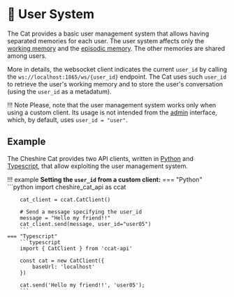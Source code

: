# &#128101; User System

The Cat provides a basic user management system that allows having separated memories for each user.
The user system affects only the [working memory](../../framework/cat-components/memory/working_memory.md) and
the [episodic memory](../../framework/cat-components/memory/long_term_memory.md).
The other memories are shared among users.

More in details, the websocket client indicates the current `user_id` by calling the `ws://localhost:1865/ws/{user_id}` endpoint.
The Cat uses such `user_id` to retrieve the user's working memory and to store the user's conversation (using the `user_id` as a metadatum).

!!! Note
    Please, note that the user management system works only when using a custom client.
    Its usage is not intended from the [admin](../../technical/basics/admin/admin-interface.md) interface,
    which, by default, uses `user_id = "user"`.

## Example

The Cheshire Cat provides two API clients, written in [Python](https://pypi.org/project/cheshire-cat-api/)
and [Typescript](https://www.npmjs.com/package/ccat-api), that allow exploiting the user management system.

!!! example
    **Setting the `user_id` from a custom client:**
    === "Python"
        ```python
        import cheshire_cat_api as ccat

        cat_client = ccat.CatClient()
        
        # Send a message specifying the user_id
        message = "Hello my friend!!"
        cat_client.send(message, user_id="user05")
        ```
    === "Typescript"
        ```typescript
        import { CatClient } from 'ccat-api'

        const cat = new CatClient({
            baseUrl: 'localhost'
        })
        
        cat.send('Hello my friend!!', 'user05');
        ```   

